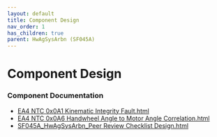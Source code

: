 ```yaml
---
layout: default
title: Component Design
nav_order: 1
has_children: true
parent: HwAgSysArbn (SF045A)
---
```

# Component Design
### Component Documentation

- [EA4 NTC 0x0A1 Kinematic Integrity Fault.html](Doc/EA4%20NTC%200x0A1%20Kinematic%20Integrity%20Fault.html)
- [EA4 NTC 0x0A6 Handwheel Angle to Motor Angle Correlation.html](Doc/EA4%20NTC%200x0A6%20Handwheel%20Angle%20to%20Motor%20Angle%20Correlation.html)
- [SF045A_HwAgSysArbn_Peer Review Checklist Design.html](Doc/SF045A_HwAgSysArbn_Peer%20Review%20Checklist%20Design.html)

